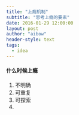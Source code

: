 ```yaml
---
title: "上瘾机制"
subtitle: "思考上瘾的要素"
date: 2016-01-29 12:00:00
layout: post
author: "aibow"
header-style: text
tags:
  - idea
---
```


#### 什么时候上瘾

1. 不明确
2. 可重复
3. 可探索
4. 